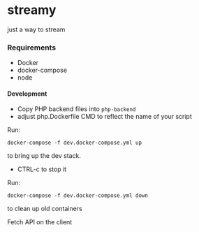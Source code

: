 # streamy

just a way to stream

### Requirements

- Docker
- docker-compose
- node

#### Development

- Copy PHP backend files into ```php-backend```
- adjust php.Dockerfile CMD to reflect the name of your script


Run:
```
docker-compose -f dev.docker-compose.yml up
```
 to bring up the dev stack.

 - CTRL-c to stop it
 
Run:
```
docker-compose -f dev.docker-compose.yml down
```
to clean up old containers




Fetch API on the client